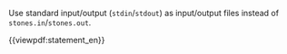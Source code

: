 Use standard input/output (`stdin`/`stdout`) as input/output files instead of `stones.in`/`stones.out`.

{{viewpdf:statement_en}}
